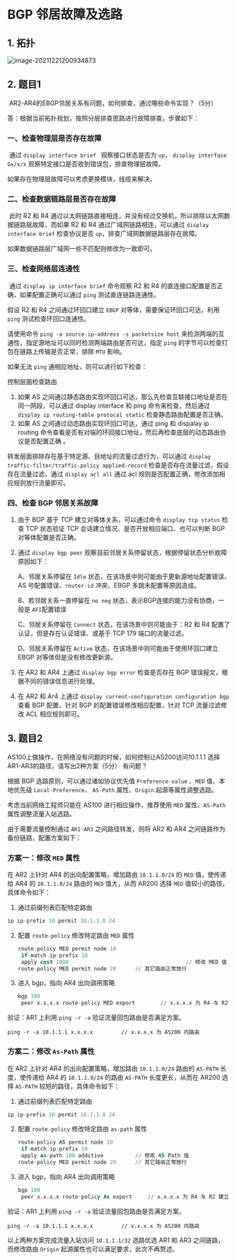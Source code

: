 # BGP 邻居故障及选路

## 1. 拓扑

![image-20211221200934873](https://s2.loli.net/2021/12/21/vLthX1QY4iAe3cl.png)

## 2. 题目1

​	AR2-AR4的EBGP邻居关系有问题，如何排查，通过哪些命令实现？（5分）

答：根据当前拓扑规划，按照分层排查思路进行故障排查，步骤如下：

### 一、检查物理层是否存在故障

​	通过 `display interface brief ` 观察接口状态是否为 `up`， `display interface Gx/x/x` 观察特定接口是否收到错误包，排查物理层故障。

如果存在物理层故障可以考虑更换模块，线缆来解决。

### 二、检查数据链路层是否存在故障

​	此时 R2 和 R4 通过以太网链路直接相连，并没有经过交换机，所以排除以太网数据链路层故障，而如果 R2 和 R4 通过广域网链路相连，可以通过 `display interface brief` 检查协议是否 `up`，排查广域网数据链路层存在故障。

如果数据链路层广域网一些不匹配则修改为一致即可。

### 三、检查网络层连通性

​	通过 `display ip interface brief` 命令观察 R2 和 R4 的直连接口配置是否正确，如果配置正确可以通过 `ping` 测试直连链路连通性。

假设 R2 和 R4 之间通过环回口建立 `EBGP` 对等体，需要保证环回口可达，利用 `ping` 测试检查环回口连通性。

请使用命令 `ping -a source-ip-address -s packetsize host` 来检测两端的互通性，指定源地址可以同时检测两端路由是否可达，指定 `ping` 的字节可以检查打包在链路上传输是否正常，排除 `MTU` 影响。

如果无法 `ping` 通相应地址，则可以进行如下检查：

控制层面检查路由

1. 如果 AS 之间通过静态路由实现环回口可达，那么先检查互联接口地址是否在同一网段，可以通过 display interface 和 ping 命令来检查，然后通过 `display ip routing-table protocal static` 检查静态路由配置是否正确。
2. 如果 AS 之间通过动态路由实现环回口可达，通过 ping 和 dispalay ip routing 命令查看是否有对端的环回接口地址，然后再检查底层的动态路由协议是否配置正确 。

转发层面排除存在基于特定源、目地址的流量过滤行为，可以通过 `display traffic-filter/traffic-policy applied-record` 检查是否存在流量过滤，假设存在流量过滤，通过 `display acl all` 通过 acl 规则是否配置正确，修改添加相应规则放行流量即可。

### 四、检查 BGP 邻居关系故障

1. 由于 BGP 基于 TCP 建立对等体关系，可以通过命令 `display tcp status` 检查 TCP 状态验证 TCP 会话建立情况、是否开放相应端口、也可以判断 BGP 对等体配置是否正确。

2. 通过 `display bgp peer` 观察目前邻居关系停留状态，根据停留状态分析故障原因如下：

   A、邻居关系停留在 `Idle` 状态，在该场景中则可能由于更新源地址配置错误、AS 号配置错误、`router-id` 冲突、EBGP 多跳未配置等原因造成。

   B、若邻居关系一直停留在 `no neg` 状态，表示BGP连接的能力没有协商，一般是 `AFI`配置错误

   C、邻居关系停留在 `Connect` 状态，在该场景中则可能由于：R2 和 R4 配置了认证，但是存在认证错误、或基于 TCP 179 端口的流量过滤。

   D、邻居关系停留在 `Active` 状态，在该场景中则可能由于使用环回口建立 EBGP 对等体但是没有修改更新源。

3. 在 AR2 和 AR4 上通过 `display bgp error` 检查是否存在 BGP 错误报文，根据不同的错误信息进行处理。

4. 在 AR2 和 Ar4 上通过 `display current-configuration configuration bgp` 查看 BGP 配置，针对 BGP 的配置错误修改相应配置，针对 TCP 流量过滤修改 ACL 相应规则即可。

## 3. 题目2

AS100上做操作，在网络没有问题的时候，如何控制让AS200访问10.1.1.1 选择AR1-AR3的路径，请写出2种方案（5分） 有问题？

根据 BGP 选路原则，可以通过诸如协议优先值  `Preference-value` 、`MED` 值、本地优先级 `Local-Preference`、 `AS-Path` 属性、`Origin` 起源等属性调整选路。

考虑当前网络工程师只能在 AS100 进行相应操作，推荐使用 `MED` 属性、`AS-Path` 属性调整流量入站选路。

由于需要流量控制通过 `AR1-AR3` 之间路径转发，则将 AR2 和 AR4 之间链路作为备份链路，配置方案如下：

### 方案一：修改 `MED` 属性

在 AR2 上针对 AR4 的出向配置策略，增加路由 `10.1.1.0/24` 的 `MED` 值，使传递给 AR4 的 `10.1.1.0/24` 路由的 `MED` 值大，从而 AR200 选择 `MED` 值较小的路径，具体命令如下：

1.  通过前缀列表匹配特定路由

   ```sql
   ip ip-prefix 10 permit 10.1.1.0 24
   ```

2. 配置 `route-policy` 修改特定路由 `MED` 属性

   ```sql
   route-policy MED permit node 10
   	if-match ip-prefix 10
   	apply cost 1000										// 修改 MED 值
   route-policy MED permit node 20		// 其它路由正常放行
   ```

3. 进入 bgp，指向 AR4 出向调用策略

   ```sql
   bgp 100
   	peer x.x.x.x route-policy MED export		// x.x.x.x 为 R4 与 R2 建立 EBGP 邻居使用的 ip 地址
   ```
   

验证：AR1 上利用 `ping -r -a` 验证流量回包路由是否满足方案。

```
ping -r -a 10.1.1.1 x.x.x.x 		// x.x.x.x 为 AS200 内路由
```



### 方案二：修改 `As-Path` 属性

在 AR2 上针对 AR4 的出向配置策略，增加路由 `10.1.1.0/24` 路由的 `AS-PATH` 长度，使传递给 AR4 的 `10.1.1.0/24` 的路由 `AS-PATH` 长度更长，从而在 AR200 选择 `AS-PATH` 较短的路径，具体命令如下：

1.  通过前缀列表匹配特定路由

   ```sql
   ip ip-prefix 10 permit 10.1.1.0 24
   ```

2. 配置 `route-policy` 修改特定路由 `as-path` 属性

   ```sql
   route-policy AS permit node 10
   	if-match ip-prefix 10
   	apply as-path 100 additive			// 修改 AS-Path 值
   route-policy MED permit node 20		// 其它路由正常放行
   ```

3. 进入 bgp，指向 AR4 出向调用策略

   ```sql
   bgp 100
   	peer x.x.x.x route-policy As export		// x.x.x.x 为 R4 与 R2 建立 EBGP 邻居使用的 ip 地址
   ```
   

验证：AR1 上利用 `ping -r -a` 验证流量回包路由是否满足方案。

```
ping -r -a 10.1.1.1 x.x.x.x 		// x.x.x.x 为 AS200 内路由
```

以上两种方案完成流量入站访问 `10.1.1.1/32` 选路优选 AR1 和 AR3 之间链路，而修改路由 `Origin` 起源属性也可以满足要求，此次不再赘述。

